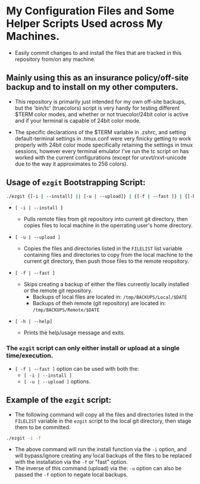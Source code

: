 # My Configuration Files and Some Helper Scripts Used across My Machines.
- Easily commit changes to and install the files that are tracked in this repository from/on any machine.

## Mainly using this as an insurance policy/off-site backup and to install on my other computers.

- This repository is primarily just intended for my own off-site backups, but the 'bin/tc' (truecolors) script
is very handy for testing different $TERM color modes, and whether or not truecolor/24bit color
is active and if your terminal is capable of 24bit color mode.

- The specific declarations of the $TERM variable in .zshrc, and setting default-terminal settings
in .tmux.conf were very finicky getting to work properly with 24bit color mode specifically
retaining the settings in tmux sessions, however every terminal emulator I've run the tc script on
has worked with the current configurations (except for urxvt/rxvt-unicode due to the way it
approximates to 256 colors).

##  Usage of ```ezgit``` Bootstrapping Script:
  ```bash
  ./ezgit {[-i | --install] || [-u | --upload]} | {[-f | --fast ]} | {[-h | --help]}
  ```
* ```[ -i | --install ]```
  * Pulls remote files from git repository into current git directory, then copies files to local machine in the operrating user's home directory.

* ```[ -u | --upload ]```
  * Copies the files and directories listed in the ```FILELIST``` list variable containing files and directories to copy from the local machine to the current git directory, then push those files to the remote reopsitory.

* ```[ -f | --fast ]```
  * Skips creating a backup of either the files currently locally installed or the remote git repository.
    * Backups of local files are located in: ```/tmp/BACKUPS/Local/$DATE```
    * Backups of theh remote (git repository) are located in: ```/tmp/BACKUPS/Remote/$DATE```

* ```[ -h | --help]```
  * Prints the help/usage message and exits.

### The ```ezgit``` script can only either install or upload at a single time/execution.
- ```[ -f | --fast ]``` option can be used with both the:
  - ```[ -i | --install ]```
  - ```[ -u | --upload ]``` options.

## Example of the ```ezgit``` script:
  - The following command will copy all the files and directories listed in the ```FILELIST``` variable in the ```ezgit``` script to the local git directory, then stage them to be committed.
  ```bash
  ./ezgit -i -f
  ```
- The above command will run the install function via the ```-i``` option, and will bypass/ignore creating any local backups of the files to be replaced with the installation via the ```-f``` or "fast" option.
- The inverse of this command (upload) via the: ```-u``` option can also be passed the ```-f``` option to negate local backups.
